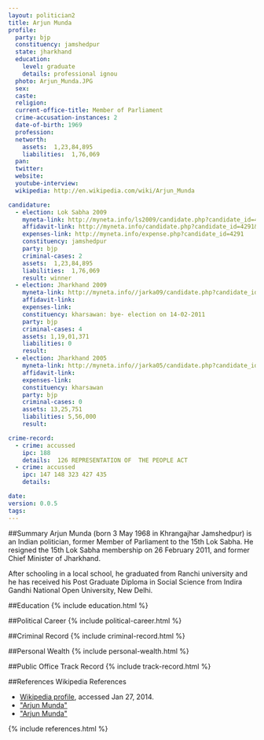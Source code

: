 ```yaml
---
layout: politician2
title: Arjun Munda
profile: 
  party: bjp
  constituency: jamshedpur
  state: jharkhand
  education: 
    level: graduate
    details: professional ignou
  photo: Arjun_Munda.JPG
  sex: 
  caste: 
  religion: 
  current-office-title: Member of Parliament
  crime-accusation-instances: 2
  date-of-birth: 1969
  profession: 
  networth: 
    assets:  1,23,84,895
    liabilities:  1,76,069
  pan: 
  twitter: 
  website: 
  youtube-interview: 
  wikipedia: http://en.wikipedia.com/wiki/Arjun_Munda

candidature: 
  - election: Lok Sabha 2009
    myneta-link: http://myneta.info/ls2009/candidate.php?candidate_id=4291
    affidavit-link: http://myneta.info/candidate.php?candidate_id=4291&scan=original
    expenses-link: http://myneta.info/expense.php?candidate_id=4291
    constituency: jamshedpur 
    party: bjp
    criminal-cases: 2
    assets:  1,23,84,895
    liabilities:  1,76,069
    result: winner 
  - election: Jharkhand 2009
    myneta-link: http://myneta.info//jarka09/candidate.php?candidate_id=1061
    affidavit-link: 
    expenses-link: 
    constituency: kharsawan: bye- election on 14-02-2011 
    party: bjp
    criminal-cases: 4
    assets: 1,19,01,371
    liabilities: 0
    result:  
  - election: Jharkhand 2005
    myneta-link: http://myneta.info//jarka05/candidate.php?candidate_id=131
    affidavit-link: 
    expenses-link: 
    constituency: kharsawan 
    party: bjp
    criminal-cases: 0
    assets: 13,25,751
    liabilities: 5,56,000
    result:  

crime-record: 
  - crime: accussed
    ipc: 188
    details:  126 REPRESENTATION OF  THE PEOPLE ACT  
  - crime: accussed
    ipc: 147 148 323 427 435
    details:    

date: 
version: 0.0.5
tags: 
---
```

##Summary
Arjun Munda (born 3 May 1968 in Khrangajhar Jamshedpur) is an Indian politician, former Member of Parliament to the 15th Lok Sabha. He resigned the 15th Lok Sabha membership on 26 February 2011, and former Chief Minister of Jharkhand.

After schooling in a local school, he graduated from Ranchi university and he has received his Post Graduate Diploma in Social Science from Indira Gandhi National Open University, New Delhi.


##Education
{% include education.html %}


##Political Career
{% include political-career.html %}


##Criminal Record
{% include criminal-record.html %}


##Personal Wealth
{% include personal-wealth.html %}


##Public Office Track Record
{% include track-record.html %}


##References
Wikipedia References
- [Wikipedia profile]({{page.profile.wikipedia}}), accessed Jan 27, 2014.
- ["Arjun Munda"][wiki1]
- ["Arjun Munda"][wiki2]

[wiki1]: http://arjunmunda.in/political/website/arjunmunda1/index.php/about-ajun-munda.html
[wiki2]: http://164.100.47.132/LssNew/Members/died.aspx


{% include references.html %}